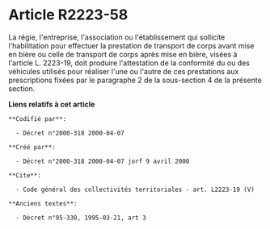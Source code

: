 # Article R2223-58

La régie, l'entreprise, l'association ou l'établissement qui sollicite l'habilitation pour effectuer la prestation de
transport de corps avant mise en bière ou celle de transport de corps après mise en bière, visées à l'article L. 2223-19,
doit produire l'attestation de la conformité du ou des véhicules utilisés pour réaliser l'une ou l'autre de ces prestations
aux prescriptions fixées par le paragraphe 2 de la sous-section 4 de la présente section.

**Liens relatifs à cet article**

	**Codifié par**:

	  - Décret n°2000-318 2000-04-07

	**Créé par**:

	  - Décret n°2000-318 2000-04-07 jorf 9 avril 2000

	**Cite**:

	  - Code général des collectivités territoriales - art. L2223-19 (V)

	**Anciens textes**:

	  - Décret n°95-330, 1995-03-21, art 3
